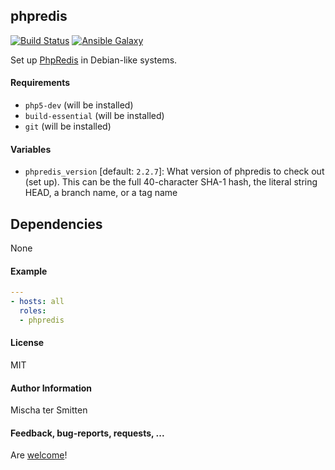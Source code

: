 ## phpredis

[![Build Status](https://travis-ci.org/Oefenweb/ansible-phpredis.svg?branch=master)](https://travis-ci.org/Oefenweb/ansible-phpredis) [![Ansible Galaxy](http://img.shields.io/badge/ansible--galaxy-phpredis-blue.svg)](https://galaxy.ansible.com/list#/roles/1727)

Set up [PhpRedis](https://github.com/phpredis/phpredis) in Debian-like systems.

#### Requirements

* `php5-dev` (will be installed)
* `build-essential` (will be installed)
* `git` (will be installed)

#### Variables

* `phpredis_version` [default: `2.2.7`]: What version of phpredis to check out (set up). This can be the full 40-character SHA-1 hash, the literal string HEAD, a branch name, or a tag name 

## Dependencies

None

#### Example

```yaml
---
- hosts: all
  roles:
  - phpredis
```

#### License

MIT

#### Author Information

Mischa ter Smitten

#### Feedback, bug-reports, requests, ...

Are [welcome](https://github.com/Oefenweb/ansible-phpredis/issues)!
